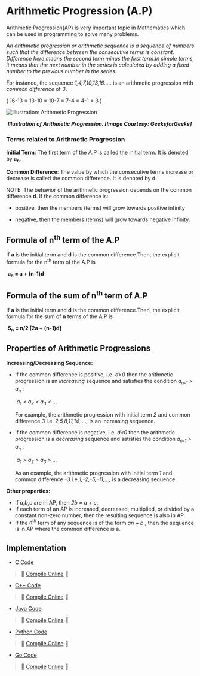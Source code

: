 # Arithmetic Progression (A.P)

Arithmetic Progression(AP) is very important topic in Mathematics which can be used in programming to solve many problems.

_An arithmetic progression or arithmetic sequence is a sequence of numbers such that the difference between the consecutive terms is constant. Difference here means the second term minus the first term.In simple terms, it means that the next number in the series is calculated by adding a fixed number to the previous number in the series._

For instance, the sequence _1,4,7,10,13,16....._ is an arithmetic progression with _common difference_ of _3_.

( 16-13 = 13-10 = 10-7 = 7-4 = 4-1 = 3 )



![Illustration: Arithmetic Progression](<https://cdncontribute.geeksforgeeks.org/wp-content/uploads/4-min-1.png>)

​                           ***Illustration of Arithmetic Progression. [Image Courtesy: GeeksforGeeks]***



### Terms related to Arithmetic Progression

**Initial Term**:  The first term of the A.P is called the initial term. It is denoted by **a<sub>n</sub>**.

**Common Difference**: The value by which the consecutive terms increase or decrease is called the common difference.  It is denoted by **d**.



NOTE: The behavior of the arithmetic progression depends on the common difference **d**. If the common difference is: 

* positive, then the members (terms) will grow towards positive infinity

* negative, then the members (terms) will grow towards negative infinity.



## Formula of n<sup>th</sup> term of the A.P

If **a** is the initial term and **d** is the common difference.Then, the explicit formula for the n<sup>th</sup> term of the A.P is 

​                                                                                    **a<sub>n</sub> = a + (n-1)d**

## Formula of the sum of n<sup>th</sup> term of A.P

If **a** is the initial term and **d** is the common difference.Then, the explicit formula for the sum of **n** terms of the A.P is 

​                                                                                   **S<sub>n</sub> = n/2 [2a + (n-1)d]**



## Properties of Arithmetic Progressions

**Increasing/Decreasing Sequence:**

- If the common difference is positive, i.e. *d>0*  then the arithmetic progression is an *increasing* sequence and satisfies the condition *a<sub>n-1</sub> > a<sub>n</sub>* :

  ​                                                                                 *a<sub>1</sub> < a<sub>2</sub> < a<sub>3</sub> < ...*

  For example, the arithmetic progression with initial term *2* and common difference *3* i.e. *2,5,8,11,14,....,*  is an increasing sequence.

- If the common difference is negative, i.e.  *d<0* then the arithmetic progression is a *decreasing* sequence and satisfies the condition *a<sub>n-1</sub> > a<sub>n</sub>* :

  ​                                                                                 *a<sub>1</sub> > a<sub>2</sub> > a<sub>3</sub> > ...*

  As an example, the arithmetic progression with initial term *1* and common difference *-3*  i.e.*1,-2,-5,-11,...,*  is a decreasing sequence.

**Other properties:**

- If *a,b,c* are in AP, then *2b = a + c*. 
- If each term of an AP is increased, decreased, multiplied, or divided by a constant non-zero number, then the resulting sequence is also in AP.
- If the *n<sup>th</sup>* term of any sequence is of the form *an + b* , then the sequence is in AP where the common difference is a.



## Implementation

- [C Code](<https://github.com/jainaman224/Algo_Ds_Notes/blob/master/Arithmetic_Progression/Arithmetic_Progression.c>)

> 🚀 [Compile Online](https://repl.it/@gauravburjwal/Arithmetic-Progression-in-C) 🚀

- [C++ Code](<https://github.com/jainaman224/Algo_Ds_Notes/blob/master/Arithmetic_Progression/Arithmetic_Progression.cpp>)

> 🚀 [Compile Online](https://repl.it/@gauravburjwal/Arithmetic-Progression-in-Cpp) 🚀

- [Java Code](<https://github.com/jainaman224/Algo_Ds_Notes/blob/master/Arithmetic_Progression/Arithmetic_Progression.java>)

> 🚀 [Compile Online](https://repl.it/@gauravburjwal/Arithmetic-Progression-in-Java) 🚀

- [Python Code](<https://github.com/jainaman224/Algo_Ds_Notes/blob/master/Arithmetic_Progression/Arithmetic_Progression.py>)

> 🚀 [Compile Online](https://repl.it/@gauravburjwal/Arithmetic-Progression-in-Python) 🚀

* [Go Code](<https://github.com/jainaman224/Algo_Ds_Notes/blob/master/Arithmetic_Progression/Arithmetic_Progression.go>)

> 🚀 [Compile Online](https://repl.it/@gauravburjwal/Arithmetic-Progression-in-Go) 🚀









